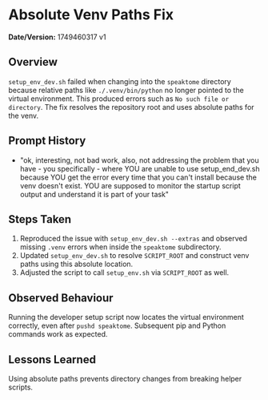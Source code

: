 # Absolute Venv Paths Fix

**Date/Version:** 1749460317 v1

## Overview
`setup_env_dev.sh` failed when changing into the `speaktome` directory because
relative paths like `./.venv/bin/python` no longer pointed to the virtual
environment. This produced errors such as `No such file or directory`. The fix
resolves the repository root and uses absolute paths for the venv.

## Prompt History
- "ok, interesting, not bad work, also, not addressing the problem that you have - you specifically - where YOU are unable to use setup_end_dev.sh because YOU get the error every time that you can't install because the venv doesn't exist. YOU are supposed to monitor the startup script output and understand it is part of your task"

## Steps Taken
1. Reproduced the issue with `setup_env_dev.sh --extras` and observed missing
   `.venv` errors when inside the `speaktome` subdirectory.
2. Updated `setup_env_dev.sh` to resolve `SCRIPT_ROOT` and construct venv paths
   using this absolute location.
3. Adjusted the script to call `setup_env.sh` via `SCRIPT_ROOT` as well.

## Observed Behaviour
Running the developer setup script now locates the virtual environment
correctly, even after `pushd speaktome`. Subsequent pip and Python commands work
as expected.

## Lessons Learned
Using absolute paths prevents directory changes from breaking helper scripts.
